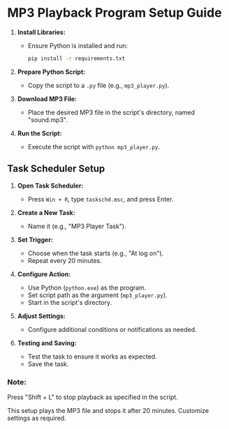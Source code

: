 # MP3 Playback Program Setup Guide

1. **Install Libraries:**
   - Ensure Python is installed and run:
     ```bash
     pip install -r requirements.txt
     ```

2. **Prepare Python Script:**
   - Copy the script to a `.py` file (e.g., `mp3_player.py`).

3. **Download MP3 File:**
   - Place the desired MP3 file in the script's directory, named "sound.mp3".

4. **Run the Script:**
   - Execute the script with `python mp3_player.py`.

## Task Scheduler Setup

1. **Open Task Scheduler:**
   - Press `Win + R`, type `taskschd.msc`, and press Enter.

2. **Create a New Task:**
   - Name it (e.g., "MP3 Player Task").

3. **Set Trigger:**
   - Choose when the task starts (e.g., "At log on").
   - Repeat every 20 minutes.

4. **Configure Action:**
   - Use Python (`python.exe`) as the program.
   - Set script path as the argument (`mp3_player.py`).
   - Start in the script's directory.

5. **Adjust Settings:**
   - Configure additional conditions or notifications as needed.

6. **Testing and Saving:**
   - Test the task to ensure it works as expected.
   - Save the task.

### Note:
Press "Shift + L" to stop playback as specified in the script.

This setup plays the MP3 file and stops it after 20 minutes. Customize settings as required.
